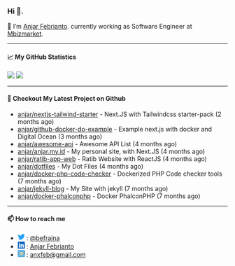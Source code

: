 ### Hi 👋.

 🔭 I’m [Anjar Febrianto](https://www.anjar.my.id). currently working as Software Engineer at [Mbizmarket](https://www.mbizmarket.co.id). 

[]() 

---


#### 📈 My GitHub Statistics
<img src="https://github-readme-stats.vercel.app/api?username=anjar&show_icons=true&count_private=true&hide=contribs&cache_seconds=86400&theme=vision-friendly-dark&hide_title=true">

<img src="https://github-readme-stats.vercel.app/api/top-langs/?username=anjar&layout=compact&count=8&cache_seconds=86400&theme=vision-friendly-dark&hide=html,css">


---

#### 👷 Checkout My Latest Project on Github

- [anjar/nextjs-tailwind-starter](https://github.com/anjar/nextjs-tailwind-starter) - Next.JS with Tailwindcss starter-pack (2 months ago)
- [anjar/github-docker-do-example](https://github.com/anjar/github-docker-do-example) - Example next.js with docker and Digital Ocean (3 months ago)
- [anjar/awesome-api](https://github.com/anjar/awesome-api) - Awesome API List (4 months ago)
- [anjar/anjar.my.id](https://github.com/anjar/anjar.my.id) - My personal site, with Next.JS (4 months ago)
- [anjar/ratib-app-web](https://github.com/anjar/ratib-app-web) - Ratib Website with ReactJS (4 months ago)
- [anjar/dotfiles](https://github.com/anjar/dotfiles) - My Dot Files (4 months ago)
- [anjar/docker-php-code-checker](https://github.com/anjar/docker-php-code-checker) - Dockerized PHP Code checker tools (7 months ago)
- [anjar/jekyll-blog](https://github.com/anjar/jekyll-blog) - My Site with jekyll (7 months ago)
- [anjar/docker-phalconphp](https://github.com/anjar/docker-phalconphp) - Docker PhalconPHP (7 months ago)


---
#### 📫 How to reach me
[](https://www.linkedin.com/in/anjar-febrianto/)

- <img  alt="Anjar Febrianto | Twitter"  width="16px"  src="https://raw.githubusercontent.com/anjar/anjar/master/assets/twitter.svg" /> : [@befrajna](https://twitter.com/befrajna)
- <img  alt="Anjar Febrianto | Linkedin"  width="16px" src="https://raw.githubusercontent.com/anjar/anjar/master/assets/linkedin.svg" /> : [Anjar Febrianto](https://www.linkedin.com/in/anjar-febrianto/)
- <img  alt="Anjar Febrianto | Email"  width="16px" src="https://raw.githubusercontent.com/anjar/anjar/master/assets/email-icon.svg" /> : [anxfeb@gmail.com](mailto://anxfeb@gmail.com)


